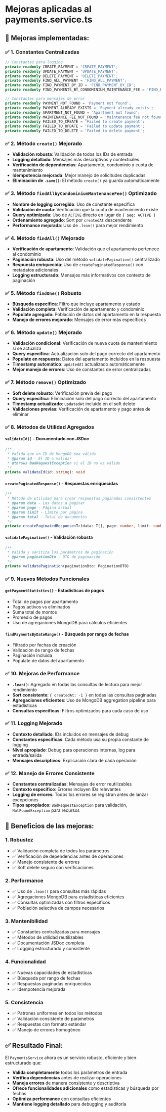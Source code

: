 # Mejoras aplicadas al payments.service.ts

## 🔧 Mejoras implementadas:

### ✅ **1. Constantes Centralizadas**
```typescript
// Constantes para logging
private readonly CREATE_PAYMENT = 'CREATE_PAYMENT';
private readonly UPDATE_PAYMENT = 'UPDATE_PAYMENT';
private readonly DELETE_PAYMENT = 'DELETE_PAYMENT';
private readonly FIND_ALL_PAYMENT = 'FIND_ALL_PAYMENT';
private readonly FIND_PAYMENT_BY_ID = 'FIND_PAYMENT_BY_ID';
private readonly FIND_PAYMENTS_BY_CONDOMINIUM_MAINTENANCE_FEE = 'FIND_PAYMENTS_BY_CONDOMINIUM_MAINTENANCE_FEE';

// Constantes para mensajes de error
private readonly PAYMENT_NOT_FOUND = 'Payment not found';
private readonly PAYMENT_ALREADY_EXISTS = 'Payment already exists';
private readonly APARTMENT_NOT_FOUND = 'Apartment not found';
private readonly MAINTENANCE_FEE_NOT_FOUND = 'Maintenance fee not found';
private readonly FAILED_TO_CREATE = 'Failed to create payment';
private readonly FAILED_TO_UPDATE = 'Failed to update payment';
private readonly FAILED_TO_DELETE = 'Failed to delete payment';
```

### ✅ **2. Método `create()` Mejorado**
- **Validación robusta**: Validación de todos los IDs de entrada
- **Logging detallado**: Mensajes más descriptivos y contextuales
- **Verificación de dependencias**: Apartamento, condominio y cuota de mantenimiento
- **Idempotencia mejorada**: Mejor manejo de solicitudes duplicadas
- **Eliminación de `.save()`**: El método `create()` ya guarda automáticamente

### ✅ **3. Método `findAllbyCondominiumMantenanceFee()` Optimizado**
- **Nombre de logging corregido**: Uso de constante específica
- **Validación de cuota**: Verificación que la cuota de mantenimiento existe
- **Query optimizada**: Uso de `ACTIVE` directo en lugar de `{ $eq: ACTIVE }`
- **Ordenamiento agregado**: Sort por `createdAt` descendente
- **Performance mejorada**: Uso de `.lean()` para mejor rendimiento

### ✅ **4. Método `findAll()` Mejorado**
- **Verificación de apartamento**: Validación que el apartamento pertenece al condominio
- **Paginación robusta**: Uso del método `validatePagination()` centralizado
- **Respuesta enriquecida**: Uso de `createPaginatedResponse()` con metadatos adicionales
- **Logging estructurado**: Mensajes más informativos con contexto de paginación

### ✅ **5. Método `findOne()` Robusto**
- **Búsqueda específica**: Filtro que incluye apartamento y estado
- **Validación completa**: Verificación de apartamento y condominio
- **Populate agregado**: Población de datos del apartamento en la respuesta
- **Manejo de errores mejorado**: Mensajes de error más específicos

### ✅ **6. Método `update()` Mejorado**
- **Validación condicional**: Verificación de nueva cuota de mantenimiento si se actualiza
- **Query específica**: Actualización solo del pago correcto del apartamento
- **Populate en respuesta**: Datos del apartamento incluidos en la respuesta
- **Timestamp automático**: `updatedAt` actualizado automáticamente
- **Mejor manejo de errores**: Uso de constantes de error centralizadas

### ✅ **7. Método `remove()` Optimizado**
- **Soft delete robusto**: Verificación previa del pago
- **Query específica**: Eliminación solo del pago correcto del apartamento
- **Timestamp actualizado**: `updatedAt` incluido en el soft delete
- **Validaciones previas**: Verificación de apartamento y pago antes de eliminar

### ✅ **8. Métodos de Utilidad Agregados**

#### **`validateId()`** - Documentado con JSDoc
```typescript
/**
 * Valida que un ID de MongoDB sea válido
 * @param id - El ID a validar
 * @throws BadRequestException si el ID no es válido
 */
private validateId(id: string): void
```

#### **`createPaginatedResponse()`** - Respuestas enriquecidas
```typescript
/**
 * Método de utilidad para crear respuestas paginadas consistentes
 * @param data - Los datos a paginar
 * @param page - Página actual
 * @param limit - Límite por página
 * @param total - Total de documentos
 */
private createPaginatedResponse<T>(data: T[], page: number, limit: number, total: number)
```

#### **`validatePagination()`** - Validación robusta
```typescript
/**
 * Valida y sanitiza los parámetros de paginación
 * @param paginationDto - DTO de paginación
 */
private validatePagination(paginationDto: PaginationDTO)
```

### ✅ **9. Nuevos Métodos Funcionales**

#### **`getPaymentStatistics()`** - Estadísticas de pagos
- Total de pagos por apartamento
- Pagos activos vs eliminados
- Suma total de montos
- Promedio de pagos
- Uso de agregaciones MongoDB para cálculos eficientes

#### **`findPaymentsByDateRange()`** - Búsqueda por rango de fechas
- Filtrado por fechas de creación
- Validación de rango de fechas
- Paginación incluida
- Populate de datos del apartamento

### ✅ **10. Mejoras de Performance**
- **`.lean()`**: Agregado en todas las consultas de lectura para mejor rendimiento
- **Sort consistente**: `{ createdAt: -1 }` en todas las consultas paginadas
- **Agregaciones eficientes**: Uso de MongoDB aggregation pipeline para estadísticas
- **Consultas específicas**: Filtros optimizados para cada caso de uso

### ✅ **11. Logging Mejorado**
- **Contexto detallado**: IDs incluidos en mensajes de debug
- **Constantes específicas**: Cada método usa su propia constante de logging
- **Nivel apropiado**: Debug para operaciones internas, log para entrada/salida
- **Mensajes descriptivos**: Explicación clara de cada operación

### ✅ **12. Manejo de Errores Consistente**
- **Constantes centralizadas**: Mensajes de error reutilizables
- **Contexto específico**: Errores incluyen IDs relevantes
- **Logging de errores**: Todos los errores se registran antes de lanzar excepciones
- **Tipos apropiados**: `BadRequestException` para validación, `NotFoundException` para recursos

## 🔄 **Beneficios de las mejoras:**

### **1. Robustez**
- ✅ Validación completa de todos los parámetros
- ✅ Verificación de dependencias antes de operaciones
- ✅ Manejo consistente de errores
- ✅ Soft delete seguro con verificaciones

### **2. Performance**
- ✅ Uso de `.lean()` para consultas más rápidas
- ✅ Agregaciones MongoDB para estadísticas eficientes
- ✅ Consultas optimizadas con filtros específicos
- ✅ Población selectiva de campos necesarios

### **3. Mantenibilidad**
- ✅ Constantes centralizadas para mensajes
- ✅ Métodos de utilidad reutilizables
- ✅ Documentación JSDoc completa
- ✅ Logging estructurado y consistente

### **4. Funcionalidad**
- ✅ Nuevas capacidades de estadísticas
- ✅ Búsqueda por rango de fechas
- ✅ Respuestas paginadas enriquecidas
- ✅ Idempotencia mejorada

### **5. Consistencia**
- ✅ Patrones uniformes en todos los métodos
- ✅ Validación consistente de parámetros
- ✅ Respuestas con formato estándar
- ✅ Manejo de errores homogéneo

## ✅ **Resultado Final:**
El `PaymentsService` ahora es un servicio robusto, eficiente y bien estructurado que:
- **Valida completamente** todos los parámetros de entrada
- **Verifica dependencias** antes de realizar operaciones
- **Maneja errores** de manera consistente y descriptiva
- **Ofrece funcionalidades adicionales** como estadísticas y búsqueda por fechas
- **Optimiza performance** con consultas eficientes
- **Mantiene logging detallado** para debugging y auditoría
